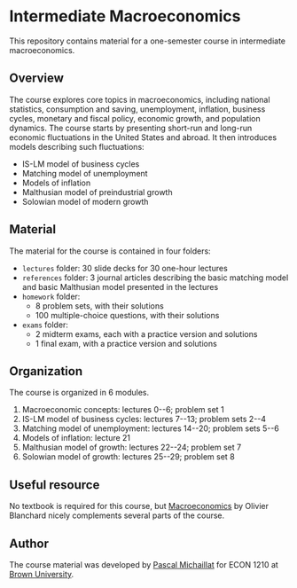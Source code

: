 # Intermediate Macroeconomics

This repository contains material for a one-semester course in intermediate macroeconomics.

## Overview

The course explores core topics in macroeconomics, including national statistics, consumption and saving, unemployment, inflation, business cycles, monetary and fiscal policy, economic growth, and population dynamics. The course starts by presenting short-run and long-run economic fluctuations in the United States and abroad. It then introduces models describing such fluctuations: 

+ IS-LM model of business cycles
+ Matching model of unemployment
+ Models of inflation
+ Malthusian model of preindustrial growth
+ Solowian model of modern growth

## Material

The material for the course is contained in four folders:

+ `lectures` folder: 30 slide decks for 30 one-hour lectures
+ `references` folder: 3 journal articles describing the basic matching model and basic Malthusian model presented in the lectures
+ `homework` folder: 
	* 8 problem sets, with their solutions
	* 100 multiple-choice questions, with their solutions
+ `exams` folder: 
	* 2 midterm exams, each with a practice version and solutions
	* 1 final exam, with a practice version and solutions

## Organization

The course is organized in 6 modules.

1. Macroeconomic concepts: lectures 0--6; problem set 1
2. IS-LM model of business cycles: lectures 7--13; problem sets 2--4
3. Matching model of unemployment: lectures 14--20; problem sets 5--6
4. Models of inflation: lecture 21
5. Malthusian model of growth: lectures 22--24; problem set 7
6. Solowian model of growth: lectures 25--29; problem set 8

## Useful resource

No textbook is required for this course, but [Macroeconomics](https://www.pearson.com/us/higher-education/program/Blanchard-Macroeconomics-7th-Edition/PGM333935.html) by Olivier Blanchard nicely complements several parts of the course.

## Author

The course material was developed by [Pascal Michaillat](https://www.pascalmichaillat.org/) for ECON 1210 at [Brown University](https://www.brown.edu).
